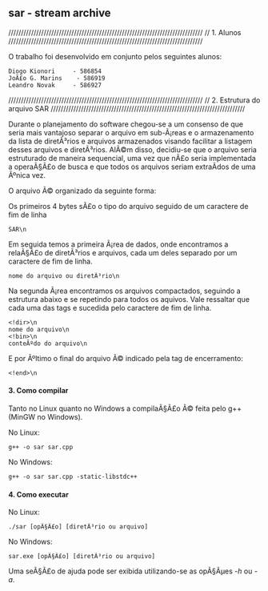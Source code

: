 sar - stream archive
-----------------------------------------------------------------------------

/////////////////////////////////////////////////////////////////////////////
// 1. Alunos
/////////////////////////////////////////////////////////////////////////////

O trabalho foi desenvolvido em conjunto pelos seguintes alunos:

    Diogo Kionori     - 586854  
    JoÃ£o G. Marins    - 586919  
    Leandro Novak     - 586927  

/////////////////////////////////////////////////////////////////////////////
// 2. Estrutura do arquivo SAR
/////////////////////////////////////////////////////////////////////////////

Durante o planejamento do software chegou-se a um consenso de que seria
mais vantajoso separar o arquivo em sub-Ã¡reas e o armazenamento da lista
de diretÃ³rios e arquivos armazenados visando facilitar a listagem desses
arquivos e diretÃ³rios. AlÃ©m disso, decidiu-se que o arquivo seria
estruturado de maneira sequencial, uma vez que nÃ£o seria implementada a
operaÃ§Ã£o de busca e que todos os arquivos seriam extraÃ­dos de uma Ãºnica
vez.

O arquivo Ã© organizado da seguinte forma:

Os primeiros 4 bytes sÃ£o o tipo do arquivo seguido de um caractere de
fim de linha

    SAR\n  

Em seguida temos a primeira Ã¡rea de dados, onde encontramos a relaÃ§Ã£o de
diretÃ³rios e arquivos, cada um deles separado por um caractere de fim de
linha.

    nome do arquivo ou diretÃ³rio\n  

Na segunda Ã¡rea encontramos os arquivos compactados, seguindo a
estrutura abaixo e se repetindo para todos os aquivos. Vale ressaltar
que cada uma das tags e sucedida pelo caractere de fim de linha.

    <!dir>\n  
    nome do arquivo\n  
    <!bin>\n  
    conteÃºdo do arquivo\n  

E por Ãºltimo o final do arquivo Ã© indicado pela tag de encerramento:

    <!end>\n  

#### **3. Como compilar**

Tanto no Linux quanto no Windows a compilaÃ§Ã£o Ã© feita pelo g++ (MinGW no
Windows).

No Linux:

    g++ -o sar sar.cpp  

No Windows:

    g++ -o sar sar.cpp -static-libstdc++  

#### **4. Como executar**

No Linux:

    ./sar [opÃ§Ã£o] [diretÃ³rio ou arquivo]  

No Windows:

    sar.exe [opÃ§Ã£o] [diretÃ³rio ou arquivo]  

Uma seÃ§Ã£o de ajuda pode ser exibida utilizando-se as opÃ§Ãµes *-h* ou
*-a*.